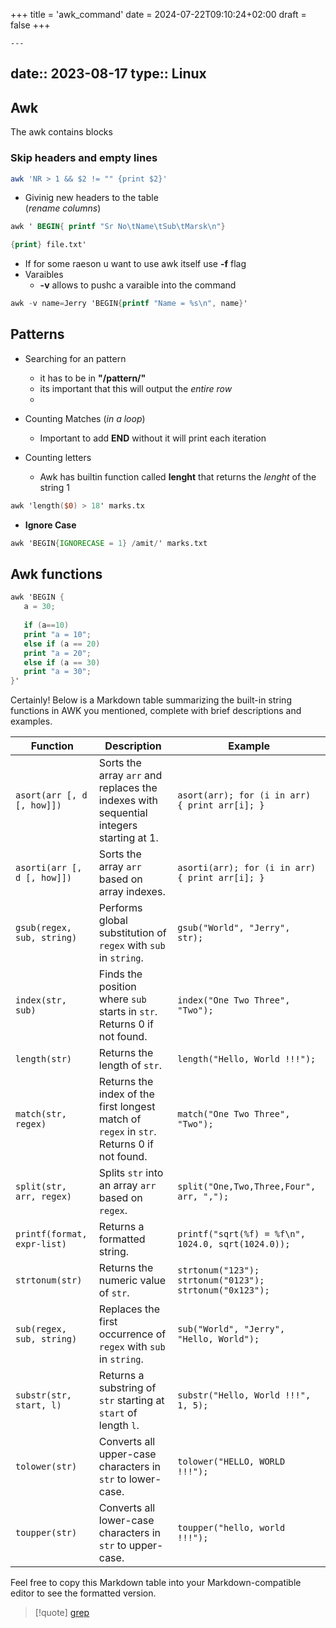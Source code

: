 +++
title = 'awk_command'
date = 2024-07-22T09:10:24+02:00
draft = false
+++

    ---
date:: 2023-08-17
type:: Linux
---
## Awk 
The  awk contains blocks  

### Skip headers  and empty lines 
```bash 
awk 'NR > 1 && $2 != "" {print $2}' 

```
 - Givinig new headers to the table  
(*rename columns*)
```awk
awk ' BEGIN{ printf "Sr No\tName\tSub\tMarsk\n"}

{print} file.txt' 
```
 -  If for some raeson u want to use awk itself use **-f** flag
- Varaibles 
	- **-v** allows to pushc a varaible into the command 
```awk
awk -v name=Jerry 'BEGIN{printf "Name = %s\n", name}'
```


## Patterns
- Searching for an pattern 
	-  it has to be in **"/pattern/"**
	- its important  that this will output the *entire* *row* 
	- 

- Counting Matches (*in a loop*)
	- Important to add **END** without it will print each iteration
- Counting letters 
	- Awk has builtin function called **lenght** that returns the *lenght* of the string 1
```awk
awk 'length($0) > 18' marks.tx
```


- **Ignore Case**
```awk
awk 'BEGIN{IGNORECASE = 1} /amit/' marks.txt

```
## Awk functions 

```awk
awk 'BEGIN {
   a = 30;
   
   if (a==10)
   print "a = 10";
   else if (a == 20)
   print "a = 20";
   else if (a == 30)
   print "a = 30";
}'

```

Certainly! Below is a Markdown table summarizing the built-in string functions in AWK you mentioned, complete with brief descriptions and examples.

| Function                    | Description                                                                               | Example                                                 |
| --------------------------- | ----------------------------------------------------------------------------------------- | ------------------------------------------------------- |
| `asort(arr [, d [, how]])`  | Sorts the array `arr` and replaces the indexes with sequential integers starting at 1.    | `asort(arr); for (i in arr) { print arr[i]; }`          |
| `asorti(arr [, d [, how]])` | Sorts the array `arr` based on array indexes.                                             | `asorti(arr); for (i in arr) { print arr[i]; }`         |
| `gsub(regex, sub, string)`  | Performs global substitution of `regex` with `sub` in `string`.                           | `gsub("World", "Jerry", str);`                          |
| `index(str, sub)`           | Finds the position where `sub` starts in `str`. Returns 0 if not found.                   | `index("One Two Three", "Two");`                        |
| `length(str)`               | Returns the length of `str`.                                                              | `length("Hello, World !!!");`                           |
| `match(str, regex)`         | Returns the index of the first longest match of `regex` in `str`. Returns 0 if not found. | `match("One Two Three", "Two");`                        |
| `split(str, arr, regex)`    | Splits `str` into an array `arr` based on `regex`.                                        | `split("One,Two,Three,Four", arr, ",");`                |
| `printf(format, expr-list)` | Returns a formatted string.                                                               | `printf("sqrt(%f) = %f\n", 1024.0, sqrt(1024.0));`      |
| `strtonum(str)`             | Returns the numeric value of `str`.                                                       | `strtonum("123"); strtonum("0123"); strtonum("0x123");` |
| `sub(regex, sub, string)`   | Replaces the first occurrence of `regex` with `sub` in `string`.                          | `sub("World", "Jerry", "Hello, World");`                |
| `substr(str, start, l)`     | Returns a substring of `str` starting at `start` of length `l`.                           | `substr("Hello, World !!!", 1, 5);`                     |
| `tolower(str)`              | Converts all upper-case characters in `str` to lower-case.                                | `tolower("HELLO, WORLD !!!");`                          |
| `toupper(str)`              | Converts all lower-case characters in `str` to upper-case.                                | `toupper("hello, world !!!");`                          |

Feel free to copy this Markdown table into your Markdown-compatible editor to see the formatted version.





>[!quote] [grep](/obisdian_ntoes/notes_obsidian/Linux/commands/grep.md)
